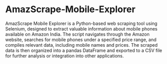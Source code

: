 # AmazScrape-Mobile-Explorer
AmazScrape Mobile Explorer is a Python-based web scraping tool using Selenium, designed to extract valuable information about mobile phones available on Amazon India. The script navigates through the Amazon website, searches for mobile phones under a specified price range, and compiles relevant data, including mobile names and prices. The scraped data is then organized into a pandas DataFrame and exported to a CSV file for further analysis or integration into other applications.
